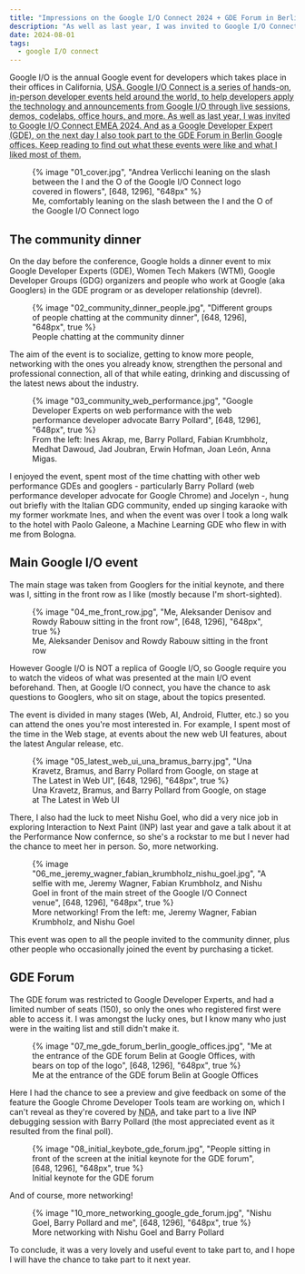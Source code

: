 ```yaml
---
title: "Impressions on the Google I/O Connect 2024 + GDE Forum in Berlin"
description: "As well as last year, I was invited to Google I/O Connect EMEA 2024. And as a Google Developer Expert (GDE), on the next day I also took part to the GDE Forum in Berlin Google offices. My impressions are in this blog post."
date: 2024-08-01
tags:
  - google I/O connect
---
```


Google I/O is the annual Google event for developers which takes place in their offices in California, <abbr title="United States of America">USA</title>.
Google I/O Connect is a series of hands-on, in-person developer events held around the world, to help developers apply the technology and announcements from Google I/O through live sessions, demos, codelabs, office hours, and more.
As well as last year, I was invited to Google I/O Connect <abbr title="Europe, Middle-East and Africa">EMEA</abbr> 2024. 
And as a Google Developer Expert (GDE), on the next day I also took part to the GDE Forum in Berlin Google offices. 
Keep reading to find out what these events were like and what I liked most of them.

<figure>
	{% image "01_cover.jpg", "Andrea Verlicchi leaning on the slash between the I and the O of the Google I/O Connect logo covered in flowers", [648, 1296], "648px" %}
	<figcaption>Me, comfortably leaning on the slash between the I and the O of the Google I/O Connect logo</figcaption>
</figure>

## The community dinner

On the day before the conference, Google holds a dinner event to mix Google Developer Experts (GDE), Women Tech Makers (WTM), Google Developer Groups (GDG) organizers and people who work at Google (aka Googlers) in the GDE program or as developer relationship (devrel).

<figure>
	{% image "02_community_dinner_people.jpg", "Different groups of people chatting at the community dinner", [648, 1296], "648px", true %}
	<figcaption>People chatting at the community dinner</figcaption>
</figure>

The aim of the event is to socialize, getting to know more people, networking with the ones you already know, strengthen the personal and professional connection, all of that while eating, drinking and discussing of the latest news about the industry.

<figure>
	{% image "03_community_web_performance.jpg", "Google Developer Experts on web performance with the web performance developer advocate Barry Pollard", [648, 1296], "648px", true %}
	<figcaption>From the left: Ines Akrap, me, Barry Pollard, Fabian Krumbholz, Medhat Dawoud, Jad Joubran, Erwin Hofman, Joan León, Anna Migas.</figcaption>
</figure>

I enjoyed the event, spent most of the time chatting with other web performance GDEs and googlers - particularly Barry Pollard (web performance developer advocate for Google Chrome) and Jocelyn -, hung out briefly with the Italian GDG community, ended up singing karaoke with my former workmate Ines, and when the event was over I took a long walk to the hotel with Paolo Galeone, a Machine Learning GDE who flew in with me from Bologna.

## Main Google I/O event

The main stage was taken from Googlers for the initial keynote, and there was I, sitting in the front row as I like (mostly because I'm short-sighted).

<figure>
	{% image "04_me_front_row.jpg", "Me, Aleksander Denisov and Rowdy Rabouw sitting in the front row", [648, 1296], "648px", true %}
	<figcaption>Me, Aleksander Denisov and Rowdy Rabouw sitting in the front row</figcaption>
</figure>

However Google I/O is NOT a replica of Google I/O, so Google require you to watch the videos of what was presented at the main I/O event beforehand. Then, at Google I/O connect, you have the chance to ask questions to Googlers, who sit on stage, about the topics presented.

The event is divided in many stages (Web, AI, Android, Flutter, etc.) so you can attend the ones you're most interested in. For example, I spent most of the time in the Web stage, at events about the new web UI features, about the latest Angular release, etc.

<figure>
	{% image "05_latest_web_ui_una_bramus_barry.jpg", "Una Kravetz, Bramus, and Barry Pollard from Google, on stage at The Latest in Web UI", [648, 1296], "648px", true %}
	<figcaption>Una Kravetz, Bramus, and Barry Pollard from Google, on stage at The Latest in Web UI</figcaption>
</figure>

There, I also had the luck to meet Nishu Goel, who did a very nice job in exploring Interaction to Next Paint (INP) last year and gave a talk about it at the Performance Now confernce, so she's a rockstar to me but I never had the chance to meet her in person. So, more networking.

<figure>
	{% image "06_me_jeremy_wagner_fabian_krumbholz_nishu_goel.jpg", "A selfie with me, Jeremy Wagner, Fabian Krumbholz, and Nishu Goel in front of the main street of the Google I/O Connect venue", [648, 1296], "648px", true %}
	<figcaption>More networking! From the left: me, Jeremy Wagner, Fabian Krumbholz, and Nishu Goel</figcaption>
</figure>

This event was open to all the people invited to the community dinner, plus other people who occasionally joined the event by purchasing a ticket.

## GDE Forum

The GDE forum was restricted to Google Developer Experts, and had a limited number of seats (150), so only the ones who registered first were able to access it. I was amongst the lucky ones, but I know many who just were in the waiting list and still didn't make it.

<figure>
	{% image "07_me_gde_forum_berlin_google_offices.jpg", "Me at the entrance of the GDE forum Belin at Google Offices, with bears on top of the logo", [648, 1296], "648px", true %}
	<figcaption>Me at the entrance of the GDE forum Belin at Google Offices</figcaption>
</figure>

Here I had the chance to see a preview and give feedback on some of the feature the Google Chrome Developer Tools team are working on, which I can't reveal as they're covered by <abbr title="Non-discosure Agreement">NDA</abbr>, and take part to a live INP debugging session with Barry Pollard (the most appreciated event as it resulted from the final poll).

<figure>
	{% image "08_initial_keybote_gde_forum.jpg", "People sitting in front of the screen at the initial keynote for the GDE forum", [648, 1296], "648px", true %}
	<figcaption>Initial keynote for the GDE forum</figcaption>
</figure>

And of course, more networking!

<figure>
	{% image "10_more_networking_google_gde_forum.jpg", "Nishu Goel, Barry Pollard and me", [648, 1296], "648px", true %}
	<figcaption>More networking with Nishu Goel and Barry Pollard</figcaption>
</figure>

To conclude, it was a very lovely and useful event to take part to, and I hope I will have the chance to take part to it next year.
